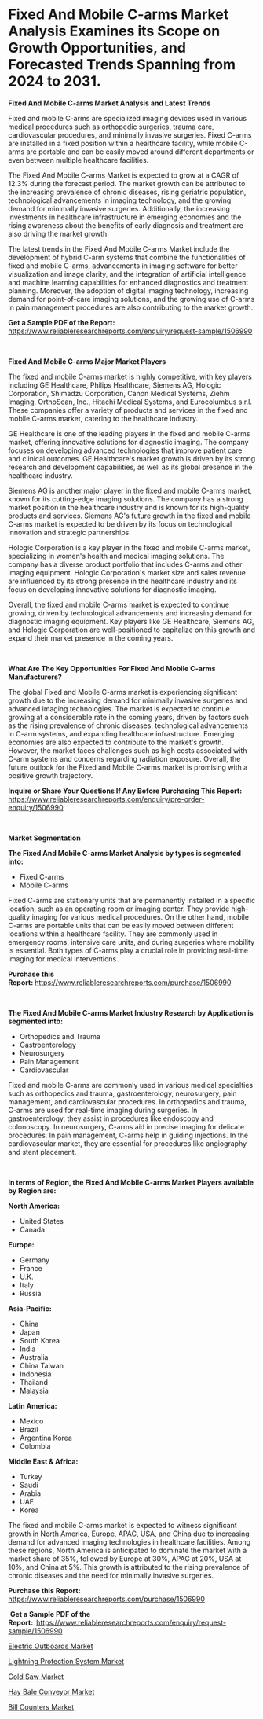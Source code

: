 <p><h1>Fixed And Mobile C-arms Market Analysis Examines its Scope on Growth Opportunities, and Forecasted Trends Spanning from 2024 to 2031.</h1></p><p><strong>Fixed And Mobile C-arms Market Analysis and Latest Trends</strong></p>
<p><p>Fixed and mobile C-arms are specialized imaging devices used in various medical procedures such as orthopedic surgeries, trauma care, cardiovascular procedures, and minimally invasive surgeries. Fixed C-arms are installed in a fixed position within a healthcare facility, while mobile C-arms are portable and can be easily moved around different departments or even between multiple healthcare facilities.</p><p>The Fixed And Mobile C-arms Market is expected to grow at a CAGR of 12.3% during the forecast period. The market growth can be attributed to the increasing prevalence of chronic diseases, rising geriatric population, technological advancements in imaging technology, and the growing demand for minimally invasive surgeries. Additionally, the increasing investments in healthcare infrastructure in emerging economies and the rising awareness about the benefits of early diagnosis and treatment are also driving the market growth.</p><p>The latest trends in the Fixed And Mobile C-arms Market include the development of hybrid C-arm systems that combine the functionalities of fixed and mobile C-arms, advancements in imaging software for better visualization and image clarity, and the integration of artificial intelligence and machine learning capabilities for enhanced diagnostics and treatment planning. Moreover, the adoption of digital imaging technology, increasing demand for point-of-care imaging solutions, and the growing use of C-arms in pain management procedures are also contributing to the market growth.</p></p>
<p><strong>Get a Sample PDF of the Report:&nbsp;</strong> <a href="https://www.reliableresearchreports.com/enquiry/request-sample/1506990">https://www.reliableresearchreports.com/enquiry/request-sample/1506990</a></p>
<p>&nbsp;</p>
<p><strong>Fixed And Mobile C-arms Major Market Players</strong></p>
<p><p>The fixed and mobile C-arms market is highly competitive, with key players including GE Healthcare, Philips Healthcare, Siemens AG, Hologic Corporation, Shimadzu Corporation, Canon Medical Systems, Ziehm Imaging, OrthoScan, Inc., Hitachi Medical Systems, and Eurocolumbus s.r.l. These companies offer a variety of products and services in the fixed and mobile C-arms market, catering to the healthcare industry.</p><p>GE Healthcare is one of the leading players in the fixed and mobile C-arms market, offering innovative solutions for diagnostic imaging. The company focuses on developing advanced technologies that improve patient care and clinical outcomes. GE Healthcare's market growth is driven by its strong research and development capabilities, as well as its global presence in the healthcare industry.</p><p>Siemens AG is another major player in the fixed and mobile C-arms market, known for its cutting-edge imaging solutions. The company has a strong market position in the healthcare industry and is known for its high-quality products and services. Siemens AG's future growth in the fixed and mobile C-arms market is expected to be driven by its focus on technological innovation and strategic partnerships.</p><p>Hologic Corporation is a key player in the fixed and mobile C-arms market, specializing in women's health and medical imaging solutions. The company has a diverse product portfolio that includes C-arms and other imaging equipment. Hologic Corporation's market size and sales revenue are influenced by its strong presence in the healthcare industry and its focus on developing innovative solutions for diagnostic imaging.</p><p>Overall, the fixed and mobile C-arms market is expected to continue growing, driven by technological advancements and increasing demand for diagnostic imaging equipment. Key players like GE Healthcare, Siemens AG, and Hologic Corporation are well-positioned to capitalize on this growth and expand their market presence in the coming years.</p></p>
<p>&nbsp;</p>
<p><strong>What Are The Key Opportunities For Fixed And Mobile C-arms Manufacturers?</strong></p>
<p><p>The global Fixed and Mobile C-arms market is experiencing significant growth due to the increasing demand for minimally invasive surgeries and advanced imaging technologies. The market is expected to continue growing at a considerable rate in the coming years, driven by factors such as the rising prevalence of chronic diseases, technological advancements in C-arm systems, and expanding healthcare infrastructure. Emerging economies are also expected to contribute to the market's growth. However, the market faces challenges such as high costs associated with C-arm systems and concerns regarding radiation exposure. Overall, the future outlook for the Fixed and Mobile C-arms market is promising with a positive growth trajectory.</p></p>
<p><strong>Inquire or Share Your Questions If Any Before Purchasing This Report:</strong> <a href="https://www.reliableresearchreports.com/enquiry/pre-order-enquiry/1506990">https://www.reliableresearchreports.com/enquiry/pre-order-enquiry/1506990</a></p>
<p>&nbsp;</p>
<p><strong>Market Segmentation</strong></p>
<p><strong>The Fixed And Mobile C-arms Market Analysis by types is segmented into:</strong></p>
<p><ul><li>Fixed C-arms</li><li>Mobile C-arms</li></ul></p>
<p><p>Fixed C-arms are stationary units that are permanently installed in a specific location, such as an operating room or imaging center. They provide high-quality imaging for various medical procedures. On the other hand, mobile C-arms are portable units that can be easily moved between different locations within a healthcare facility. They are commonly used in emergency rooms, intensive care units, and during surgeries where mobility is essential. Both types of C-arms play a crucial role in providing real-time imaging for medical interventions.</p></p>
<p><strong>Purchase this Report:&nbsp;</strong><a href="https://www.reliableresearchreports.com/purchase/1506990">https://www.reliableresearchreports.com/purchase/1506990</a></p>
<p>&nbsp;</p>
<p><strong>The Fixed And Mobile C-arms Market Industry Research by Application is segmented into:</strong></p>
<p><ul><li>Orthopedics and Trauma</li><li>Gastroenterology</li><li>Neurosurgery</li><li>Pain Management</li><li>Cardiovascular</li></ul></p>
<p><p>Fixed and mobile C-arms are commonly used in various medical specialties such as orthopedics and trauma, gastroenterology, neurosurgery, pain management, and cardiovascular procedures. In orthopedics and trauma, C-arms are used for real-time imaging during surgeries. In gastroenterology, they assist in procedures like endoscopy and colonoscopy. In neurosurgery, C-arms aid in precise imaging for delicate procedures. In pain management, C-arms help in guiding injections. In the cardiovascular market, they are essential for procedures like angiography and stent placement.</p></p>
<p>&nbsp;</p>
<p><strong>In terms of Region, the Fixed And Mobile C-arms Market Players available by Region are:</strong></p>
<p>
    <p> <strong> North America: </strong>
        <ul>
            <li>United States</li>
            <li>Canada</li>
        </ul>
        </p> 
    <p> <strong> Europe: </strong>
        <ul>
            <li>Germany</li>
            <li>France</li>
            <li>U.K.</li>
            <li>Italy</li>
            <li>Russia</li>
        </ul>
        </p> 
    <p> <strong> Asia-Pacific: </strong>
        <ul>
            <li>China</li>
            <li>Japan</li>
            <li>South Korea</li>
            <li>India</li>
            <li>Australia</li>
            <li>China Taiwan</li>
            <li>Indonesia</li>
            <li>Thailand</li>
            <li>Malaysia</li>
        </ul>
        </p> 
    <p> <strong> Latin America: </strong>
        <ul>
            <li>Mexico</li>
            <li>Brazil</li>
            <li>Argentina Korea</li>
            <li>Colombia</li>
        </ul>
        </p> 
    <p> <strong> Middle East & Africa: </strong>
        <ul>
            <li>Turkey</li>
            <li>Saudi</li>
            <li>Arabia</li>
            <li>UAE</li>
            <li>Korea</li>
        </ul>
    </p>
    </p>
<p><p>The fixed and mobile C-arms market is expected to witness significant growth in North America, Europe, APAC, USA, and China due to increasing demand for advanced imaging technologies in healthcare facilities. Among these regions, North America is anticipated to dominate the market with a market share of 35%, followed by Europe at 30%, APAC at 20%, USA at 10%, and China at 5%. This growth is attributed to the rising prevalence of chronic diseases and the need for minimally invasive surgeries.</p></p>
<p><strong>Purchase this Report: </strong><a href="https://www.reliableresearchreports.com/purchase/1506990">https://www.reliableresearchreports.com/purchase/1506990</a></p>
<p>&nbsp;<strong>Get a Sample PDF of the Report:&nbsp;&nbsp;</strong><a href="https://www.reliableresearchreports.com/enquiry/request-sample/1506990">https://www.reliableresearchreports.com/enquiry/request-sample/1506990</a></p>
<p><strong></strong></p>
<p><p><a href="https://medium.com/p/e0c62d6203be/edit">Electric Outboards Market</a></p><p><a href="https://medium.com/@bethelokon998/lightning-protection-system-market-outlook-industry-overview-and-forecast-2024-to-2031-91e5fe06811e">Lightning Protection System Market</a></p><p><a href="https://medium.com/p/94929ac30df0/edit">Cold Saw Market</a></p><p><a href="https://medium.com/@rachelyoung56/hay-bale-conveyor-market-furnishes-information-on-market-share-market-trends-and-market-growth-3ed1c6dc09ae">Hay Bale Conveyor Market</a></p><p><a href="https://medium.com/@rachelyoung56/bill-counters-market-size-cagr-trends-2024-2030-5caa75a01882">Bill Counters Market</a></p></p>